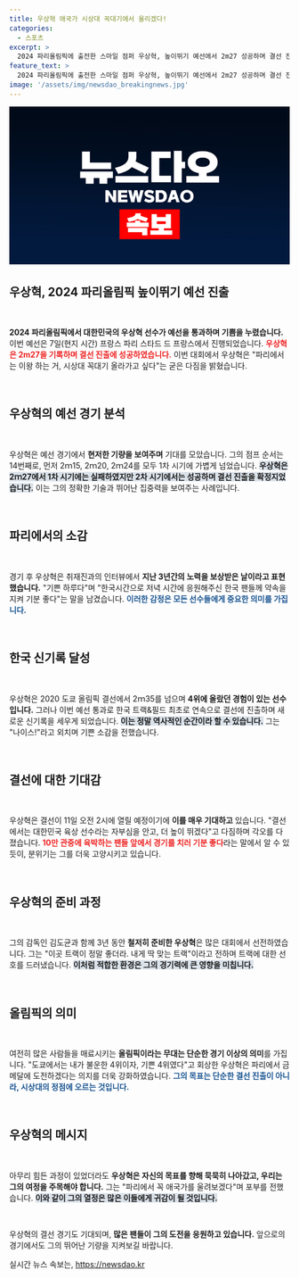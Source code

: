 ```yaml
---
title: 우상혁 애국가 시상대 꼭대기에서 울리겠다!
categories:
  - 스포츠
excerpt: >
  2024 파리올림픽에 출전한 스마일 점퍼 우상혁, 높이뛰기 예선에서 2m27 성공하며 결선 진출! 시상대 꼭대기를 꿈꾸는 그의 패기는 팬들을 열광케 한다. 한국 육상의 새로운 역사를 써갈 그를 기대해보자!
feature_text: >
  2024 파리올림픽에 출전한 스마일 점퍼 우상혁, 높이뛰기 예선에서 2m27 성공하며 결선 진출! 시상대 꼭대기를 꿈꾸는 그의 패기는 팬들을 열광케 한다. 한국 육상의 새로운 역사를 써갈 그를 기대해보자!
image: '/assets/img/newsdao_breakingnews.jpg'
---
```


<p><img src="/assets/img/newsdao_breakingnews.jpg" alt="implanttips 속보" /></p>

<h2 data-ke-size="size26">우상혁, 2024 파리올림픽 높이뛰기 예선 진출</h2>

<p data-ke-size="size16">&nbsp;</p> 

<p><strong>2024 파리올림픽에서 대한민국의 우상혁 선수가 예선을 통과하며 기쁨을 누렸습니다.</strong> 이번 예선은 7일(현지 시간) 프랑스 파리 스타드 드 프랑스에서 진행되었습니다. <b><span style="color: #ee2323;">우상혁은 2m27을 기록하며 결선 진출에 성공하였습니다.</span></b> 이번 대회에서 우상혁은 "파리에서는 이왕 하는 거, 시상대 꼭대기 올라가고 싶다"는 굳은 다짐을 밝혔습니다.</p>

<p data-ke-size="size16">&nbsp;</p>

<h2>우상혁의 예선 경기 분석</h2>

<p data-ke-size="size16">&nbsp;</p>

<p>우상혁은 예선 경기에서 <strong>현저한 기량을 보여주며</strong> 기대를 모았습니다. 그의 점프 순서는 14번째로, 먼저 2ｍ15, 2ｍ20, 2ｍ24를 모두 1차 시기에 가볍게 넘었습니다. <b><span style="background-color: #21538527;">우상혁은 2ｍ27에서 1차 시기에는 실패하였지만 2차 시기에서는 성공하며 결선 진출을 확정지었습니다.</span></b> 이는 그의 정확한 기술과 뛰어난 집중력을 보여주는 사례입니다. </p>

<p data-ke-size="size16">&nbsp;</p>

<h2>파리에서의 소감</h2>

<p data-ke-size="size16">&nbsp;</p>

<p>경기 후 우상혁은 취재진과의 인터뷰에서 <strong>지난 3년간의 노력을 보상받은 날이라고 표현했습니다.</strong> "기쁜 하루다"며 "한국시간으로 저녁 시간에 응원해주신 한국 팬들께 약속을 지켜 기분 좋다"는 말을 남겼습니다. <b><span style="color: #1a5490;">이러한 감정은 모든 선수들에게 중요한 의미를 가집니다.</span></b></p>

<p data-ke-size="size16">&nbsp;</p>

<h2>한국 신기록 달성</h2>

<p data-ke-size="size16">&nbsp;</p>

<p>우상혁은 2020 도쿄 올림픽 결선에서 2ｍ35를 넘으며 <strong>4위에 올랐던 경험이 있는 선수입니다.</strong> 그러나 이번 예선 통과로 한국 트랙&amp;필드 최초로 연속으로 결선에 진출하며 새로운 신기록을 세우게 되었습니다. <b><span style="background-color: #21538527;">이는 정말 역사적인 순간이라 할 수 있습니다.</span></b> 그는 "나이스!"라고 외치며 기쁜 소감을 전했습니다.</p>

<p data-ke-size="size16">&nbsp;</p>

<h2>결선에 대한 기대감</h2>

<p data-ke-size="size16">&nbsp;</p>

<p>우상혁은 결선이 11일 오전 2시에 열릴 예정이기에 <strong>이를 매우 기대하고</strong> 있습니다. "결선에서는 대한민국 육상 선수라는 자부심을 안고, 더 높이 뛰겠다"고 다짐하며 각오를 다졌습니다. <b><span style="color: #ee2323;">10만 관중에 육박하는 팬들 앞에서 경기를 치러 기분 좋다</span></b>라는 말에서 알 수 있듯이, 분위기는 그를 더욱 고양시키고 있습니다.</p>

<p data-ke-size="size16">&nbsp;</p>

<h2>우상혁의 준비 과정</h2>

<p data-ke-size="size16">&nbsp;</p>

<p>그의 감독인 김도균과 함께 3년 동안 <strong>철저히 준비한 우상혁</strong>은 많은 대회에서 선전하였습니다. 그는 "이곳 트랙이 정말 좋더라. 내게 딱 맞는 트랙"이라고 전하며 트랙에 대한 선호를 드러냈습니다. <b><span style="background-color: #21538527;">이처럼 적합한 환경은 그의 경기력에 큰 영향을 미칩니다.</span></b></p>

<p data-ke-size="size16">&nbsp;</p>

<h2>올림픽의 의미</h2>

<p data-ke-size="size16">&nbsp;</p>

<p>여전히 많은 사람들을 매료시키는 <strong>올림픽이라는 무대는 단순한 경기 이상의 의미</strong>를 가집니다. "도쿄에서는 내가 불운한 4위이자, 기쁜 4위였다"고 회상한 우상혁은 파리에서 금메달에 도전하겠다는 의지를 더욱 강화하였습니다. <b><span style="color: #1a5490;">그의 목표는 단순한 결선 진출이 아니라, 시상대의 정점에 오르는 것입니다.</span></b></p>

<p data-ke-size="size16">&nbsp;</p>

<h2>우상혁의 메시지</h2>

<p data-ke-size="size16">&nbsp;</p>

<p>아무리 힘든 과정이 있었더라도 <strong>우상혁은 자신의 목표를 향해 묵묵히 나아갔고, 우리는 그의 여정을 주목해야 합니다.</strong> 그는 "파리에서 꼭 애국가를 울려보겠다"며 포부를 전했습니다. <b><span style="background-color: #21538527;">이와 같이 그의 열정은 많은 이들에게 귀감이 될 것입니다.</span></b></p>

<p data-ke-size="size16">&nbsp;</p>

<p>우상혁의 결선 경기도 기대되며, <strong>많은 팬들이 그의 도전을 응원하고 있습니다.</strong> 앞으로의 경기에서도 그의 뛰어난 기량을 지켜보길 바랍니다. </p>
실시간 뉴스 속보는, <a href="https://newsdao.kr" rel="dofollow">https://newsdao.kr</a>


